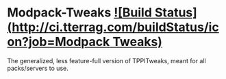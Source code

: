 Modpack-Tweaks [![Build Status](http://ci.tterrag.com/buildStatus/icon?job=Modpack Tweaks)](http://ci.tterrag.com/job/Modpack%20Tweaks/)
==============

The generalized, less feature-full version of TPPITweaks, meant for all packs/servers to use.
